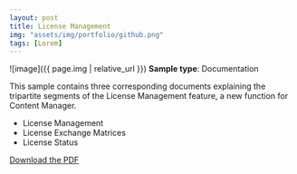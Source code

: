 ```yaml
---
layout: post
title: License Management
img: "assets/img/portfolio/github.png"
tags: [Lorem]
---
```


![image]({{ page.img | relative_url }})
**Sample type**: Documentation

This sample contains three corresponding documents explaining the tripartite segments of the License Management feature, a new function for Content Manager.
* License Management
* License Exchange Matrices
* License Status

[Download the PDF](link)

